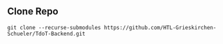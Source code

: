 ## Clone Repo
```
git clone --recurse-submodules https://github.com/HTL-Grieskirchen-Schueler/TdoT-Backend.git
```
